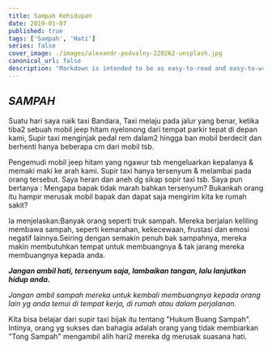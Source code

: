 ```yaml
---
title: Sampah Kehidupan
date: 2019-01-07
published: true
tags: ['Sampah', 'Hati']
series: false
cover_image: ./images/alexandr-podvalny-220262-unsplash.jpg
canonical_url: false
description: "Markdown is intended to be as easy-to-read and easy-to-write as is feasible. Readability, however, is emphasized above all else. A Markdown-formatted document should be publishable as-is, as plain text, without looking like it's been marked up with tags or formatting instructions."
---
```


## _SAMPAH_

Suatu hari saya naik taxi Bandara, Taxi melaju pada  jalur yang benar, ketika tiba2 sebuah mobil jeep hitam nyelonong dari tempat parkir tepat di depan kami, Supir taxi menginjak pedal rem dalam2 hingga ban mobil berdecit dan berhenti hanya beberapa cm dari mobil tsb.

Pengemudi mobil jeep hitam yang ngawur tsb mengeluarkan kepalanya & memaki maki ke arah kami.
Supir taxi hanya tersenyum & melambai pada orang tersebut. Saya heran dan aneh dg sikap sopir taxi tsb.
Saya pun bertanya : Mengapa bapak tidak marah bahkan tersenyum? Bukankah orang itu hampir merusak mobil bapak dan dapat saja mengirim kita ke rumah sakit?

Ia menjelaskan:Banyak orang seperti truk sampah. Mereka berjalan keliling membawa sampah, seperti kemarahan, kekecewaan, frustasi dan emosi negatif lainnya.Seiring dengan semakin penuh bak sampahnya, mereka makin membutuhkan tempat untuk membuangnya & tak jarang mereka membuangnya kepada anda.

**_Jangan ambil hati, tersenyum saja, lambaikan tangan, lalu lanjutkan hidup anda._**

<i>Jangan ambil sampah mereka untuk kembali membuangnya kepada orang lain yg anda temui di tempat kerja, di rumah atau dalam perjalanan.</i>

Kita bisa belajar dari supir taxi bijak itu tentang "Hukum Buang Sampah".
Intinya, orang yg sukses dan bahagia adalah orang yang tidak membiarkan "Tong Sampah" mengambil alih hari2 mereka dg merusak suasana hati.


